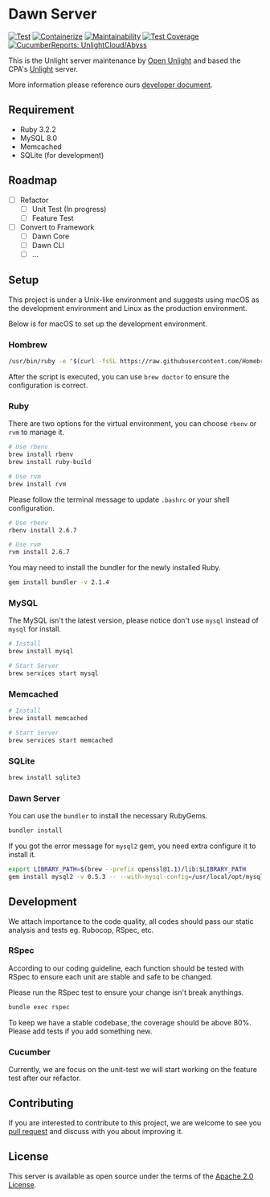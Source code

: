 Dawn Server
===

[![Test](https://github.com/UnlightCloud/abyss/actions/workflows/main.yml/badge.svg)](https://github.com/UnlightCloud/abyss/actions/workflows/main.yml)
[![Containerize](https://github.com/UnlightCloud/abyss/actions/workflows/containerize.yml/badge.svg)](https://github.com/UnlightCloud/abyss/actions/workflows/containerize.yml)
[![Maintainability](https://api.codeclimate.com/v1/badges/0b9b05fdca13833dcfcb/maintainability)](https://codeclimate.com/github/UnlightCloud/abyss/maintainability)
[![Test Coverage](https://api.codeclimate.com/v1/badges/0b9b05fdca13833dcfcb/test_coverage)](https://codeclimate.com/github/UnlightCloud/abyss/test_coverage)
[![CucumberReports: UnlightCloud/Abyss](https://messages.cucumber.io/api/report-collections/78b91caa-5111-4e8b-beca-3df0601f4f86/badge)](https://reports.cucumber.io/report-collections/78b91caa-5111-4e8b-beca-3df0601f4f86)

This is the Unlight server maintenance by [Open Unlight](https://unlight.app) and based the CPA's [Unlight](https://github.com/unlightcpa/Unlight/) server.

More information please reference ours [developer document](https://docs.unlight.dev/).

## Requirement

* Ruby 3.2.2
* MySQL 8.0
* Memcached
* SQLite (for development)

## Roadmap

* [ ] Refactor
  * [ ] Unit Test (In progress)
  * [ ] Feature Test
* [ ] Convert to Framework
  * [ ] Dawn Core
  * [ ] Dawn CLI
  * [ ] ...

## Setup

This project is under a Unix-like environment and suggests using macOS as the development environment and Linux as the production environment.

Below is for macOS to set up the development environment.

### Hombrew

```bash
/usr/bin/ruby -e "$(curl -fsSL https://raw.githubusercontent.com/Homebrew/install/master/install)"
```

After the script is executed, you can use `brew doctor` to ensure the configuration is correct.

### Ruby

There are two options for the virtual environment, you can choose `rbenv` or `rvm` to manage it.

```bash
# Use rbenv
brew install rbenv
brew install ruby-build

# Use rvm
brew install rvm
```

Please follow the terminal message to update `.bashrc` or your shell configuration.

```bash
# Use rbenv
rbenv install 2.6.7

# Use rvm
rvm install 2.6.7
```

You may need to install the bundler for the newly installed Ruby.


```bash
gem install bundler -v 2.1.4
```

### MySQL

The MySQL isn't the latest version, please notice don't use `mysql` instead of `mysql` for install.

```bash
# Install
brew install mysql

# Start Server
brew services start mysql
```

### Memcached

```bash
# Install
brew install memcached

# Start Server
brew services start memcached
```

### SQLite

```bash
brew install sqlite3
```

### Dawn Server

You can use the `bundler` to install the necessary RubyGems.

```bash
bundler install
```

If you got the error message for `mysql2` gem, you need extra configure it to install it.

```bash
export LIBRARY_PATH=$(brew --prefix openssl@1.1)/lib:$LIBRARY_PATH
gem install mysql2 -v 0.5.3 -- --with-mysql-config=/usr/local/opt/mysql/bin/mysql_config
```

## Development

We attach importance to the code quality, all codes should pass our static analysis and tests eg. Rubocop, RSpec, etc.

### RSpec

According to our coding guideline, each function should be tested with RSpec to ensure each unit are stable and safe to be changed.

Please run the RSpec test to ensure your change isn't break anythings.

```bash
bundle exec rspec
```

To keep we have a stable codebase, the coverage should be above 80%. Please add tests if you add something new.

### Cucumber

Currently, we are focus on the unit-test we will start working on the feature test after our refactor.

## Contributing

If you are interested to contribute to this project, we are welcome to see you [pull request](https://github.com/open-unlight/dawn/pulls) and discuss with you about improving it.

## License

This server is available as open source under the terms of the [Apache 2.0 License](https://opensource.org/licenses/Apache2.0).
